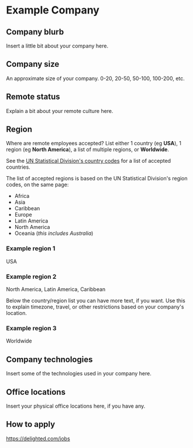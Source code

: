 # Example Company

## Company blurb

Insert a little bit about your company here.

## Company size

An approximate size of your company. 0-20, 20-50, 50-100, 100-200, etc.

## Remote status

Explain a bit about your remote culture here.

## Region

Where are remote employees accepted? List either 1 country (eg **USA**), 1 region (eg **North America**), a list of multiple regions, or **Worldwide**.

See the [UN Statistical Division's country codes](https://unstats.un.org/unsd/methodology/m49/) for a list of accepted countries.

The list of accepted regions is based on the UN Statistical Division's region codes, on the same page:

* Africa
* Asia
* Caribbean
* Europe
* Latin America
* North America
* Oceania (*this includes Australia*)

### Example region 1
USA

### Example region 2
North America, Latin America, Caribbean

Below the country/region list you can have more text, if you want.  Use this to explain timezone, travel, or other restrictions based on your company's location.

### Example region 3
Worldwide

## Company technologies

Insert some of the technologies used in your company here.

## Office locations

Insert your physical office locations here, if you have any.

## How to apply

https://delighted.com/jobs
